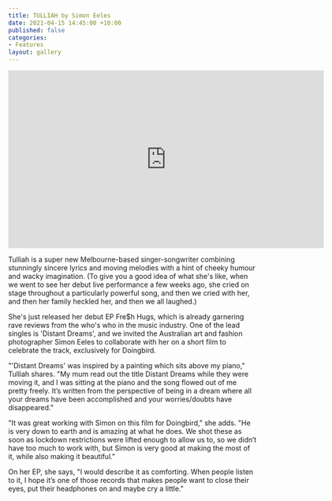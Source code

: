 ```yaml
---
title: TULLIAH by Simon Eeles
date: 2021-04-15 14:45:00 +10:00
published: false
categories:
- Features
layout: gallery
---
```


<iframe src="https://player.vimeo.com/video/539091287" width="640" height="360" frameborder="0" allow="autoplay; fullscreen; picture-in-picture" allowfullscreen></iframe>

Tulliah is a super new Melbourne-based singer-songwriter combining stunningly sincere lyrics and moving melodies with a hint of cheeky humour and wacky imagination. (To give you a good idea of what she's like, when we went to see her debut live performance a few weeks ago, she cried on stage throughout a particularly powerful song, and then we cried with her, and then her family heckled her, and then we all laughed.) 

She's just released her debut EP Fre$h Hugs, which is already garnering rave reviews from the who's who in the music industry. One of the lead singles is 'Distant Dreams', and we invited the Australian art and fashion photographer Simon Eeles to collaborate with her on a short film to celebrate the track, exclusively for Doingbird. 

"'Distant Dreams' was inspired by a painting which sits above my piano," Tulliah shares. "My mum read out the title Distant Dreams while they were moving it, and I was sitting at the piano and the song flowed out of me pretty freely. It’s written from the perspective of being in a dream where all your dreams have been accomplished and your worries/doubts have disappeared."  

"It was great working with Simon on this film for Doingbird," she adds. "He is very down to earth and is amazing at what he does. We shot these as soon as lockdown restrictions were lifted enough to allow us to, so we didn’t have too much to work with, but Simon is very good at making the most of it, while also making it beautiful." 

On her EP, she says, "I would describe it as comforting. When people listen to it, I hope it’s one of those records that makes people want to close their eyes, put their headphones on and maybe cry a little."
